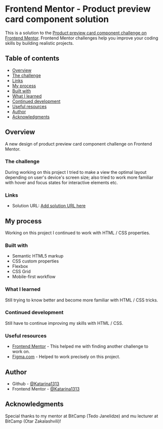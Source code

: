 # Frontend Mentor - Product preview card component solution

This is a solution to the [Product preview card component challenge on Frontend Mentor](https://www.frontendmentor.io/challenges/product-preview-card-component-GO7UmttRfa). Frontend Mentor challenges help you improve your coding skills by building realistic projects. 

## Table of contents

  - [Overview](#overview)
  - [The challenge](#the-challenge)
  - [Links](#links)
  - [My process](#my-process)
  - [Built with](#built-with)
  - [What I learned](#what-i-learned)
  - [Continued development](#continued-development)
  - [Useful resources](#useful-resources)
  - [Author](#author)
  - [Acknowledgments](#acknowledgments)


## Overview

A new design of product preview card component challenge on Frontend Mentor.

### The challenge

During working on this project I tried to make a view the optimal layout depending on user's device's screen size; also tried to work more familiar with hover and focus states for interactive elements etc.


### Links

- Solution URL: [Add solution URL here](https://github.com/Katarina1313)


## My process

Working on this project I continued to work with HTML / CSS properties.

### Built with

- Semantic HTML5 markup
- CSS custom properties
- Flexbox
- CSS Grid
- Mobile-first workflow


### What I learned

Still trying to know better and become more familiar with HTML / CSS tricks.

### Continued development

Still have to continue improving my skills with HTML / CSS.

### Useful resources

- [Frontend Mentor](https://www.example.com) - This helped me with finding another challenge to work on.
- [Figma.com](https://www.figma.com) - Helped to work precisely on this project.


## Author

- Github - [@Katarina1313](https://www.github.com)
- Frontend Mentor - [@Katarina1313](https://www.frontendmentor.io/profile/Katarina1313)



## Acknowledgments

Special thanks to my mentor at BitCamp (Tedo Janelidze) and mu lecturer at BitCamp (Otar Zakalashvili)! 
